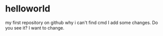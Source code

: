 # helloworld
my first repository on github
why i can't find cmd
I add some changes.
Do you see it?
I want to change.
